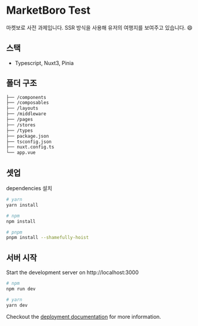 # MarketBoro Test

마켓보로 사전 과제입니다. 
SSR 방식을 사용해 유저의 여행지를 보여주고 있습니다. 😄

## 스택
- Typescript, Nuxt3, Pinia

## 폴더 구조
```bash
├── /components 
├── /composables
├── /layouts
├── /middleware
├── /pages
├── /stores
├── /types
├── package.json
├── tsconfig.json
├── nuxt.config.ts
└── app.vue

``` 
## 셋업
dependencies 설치

```bash
# yarn
yarn install

# npm
npm install

# pnpm
pnpm install --shamefully-hoist
```

## 서버 시작

Start the development server on http://localhost:3000

```bash
# npm
npm run dev

# yarn
yarn dev
```

Checkout the [deployment documentation](https://v3.nuxtjs.org/guide/deploy/presets) for more information.

